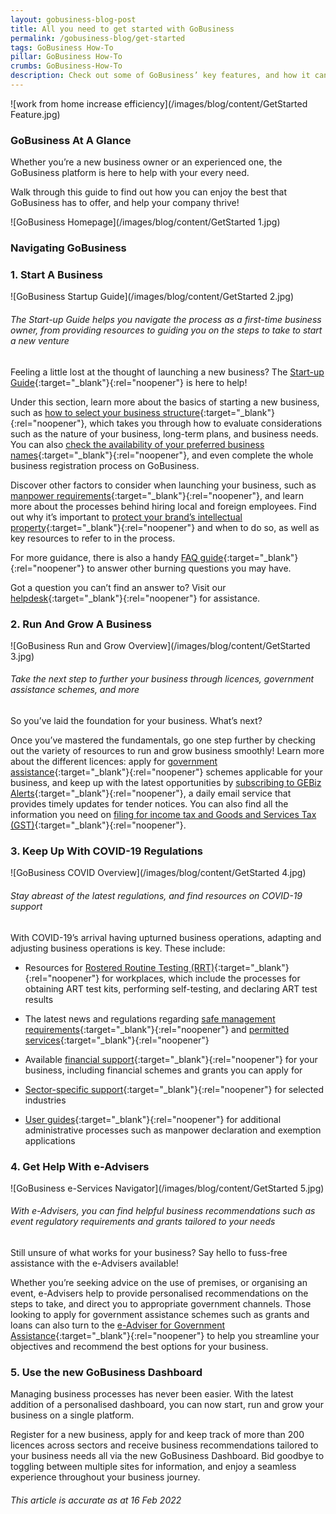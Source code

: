 ```yaml
---
layout: gobusiness-blog-post
title: All you need to get started with GoBusiness 
permalink: /gobusiness-blog/get-started
tags: GoBusiness How-To
pillar: GoBusiness How-To
crumbs: GoBusiness-How-To
description: Check out some of GoBusiness’ key features, and how it can help support your business! 
---
```


![work from home increase efficiency](/images/blog/content/GetStarted Feature.jpg)

### GoBusiness At A Glance

Whether you’re a new business owner or an experienced one, the GoBusiness platform is here to help with your every need. 

Walk through this guide to find out how you can enjoy the best that GoBusiness has to offer, and help your company thrive!


![GoBusiness Homepage](/images/blog/content/GetStarted 1.jpg)

### Navigating GoBusiness 

### 1. Start A Business

![GoBusiness Startup Guide](/images/blog/content/GetStarted 2.jpg)
###### The Start-up Guide helps you navigate the process as a first-time business owner, from providing resources to guiding you on the steps to take to start a new venture

Feeling a little lost at the thought of launching a new business? The [Start-up Guide](/start-a-business/?src=gobiz_blog){:target="_blank"}{:rel="noopener"} is here to help! 

Under this section, learn more about the basics of starting a new business, such as [how to select your business structure](/start-a-business/choose-a-business-structure/?src=gobiz_blog){:target="_blank"}{:rel="noopener"}, which takes you through how to evaluate considerations such as the nature of your business, long-term plans, and business needs. You can also [check the availability of your preferred business names](https://eadviser.gobusiness.gov.sg/startabusiness?src=gobiz_blog){:target="_blank"}{:rel="noopener"}, and even complete the whole business registration process on GoBusiness.

Discover other factors to consider when launching your business, such as [manpower requirements](/start-a-business/hire-employees/?src=gobiz_blog){:target="_blank"}{:rel="noopener"}, and learn more about the processes behind hiring local and foreign employees. Find out why it’s important to [protect your brand’s intellectual property](/start-a-business/protect-your-ideas/?src=gobiz_blog){:target="_blank"}{:rel="noopener"} and when to do so, as well as key resources to refer to in the process. 

For more guidance, there is also a handy [FAQ guide](/start-a-business/faqs/?src=gobiz_blog){:target="_blank"}{:rel="noopener"} to answer other burning questions you may have. 

Got a question you can’t find an answer to? Visit our [helpdesk](/contact-us/?src=gobiz_blog){:target="_blank"}{:rel="noopener"} for assistance. 

### 2. Run And Grow A Business 

![GoBusiness Run and Grow Overview](/images/blog/content/GetStarted 3.jpg)
###### Take the next step to further your business through licences, government assistance schemes, and more

So you’ve laid the foundation for your business. What’s next? 

Once you’ve mastered the fundamentals, go one step further by checking out the variety of resources to run and grow business smoothly! Learn more about the different licences: apply for [government assistance](/gov-assist/?src=gobiz_blog){:target="_blank"}{:rel="noopener"} schemes applicable for your business, and keep up with the latest opportunities by [subscribing to GEBiz Alerts](/gebiz-alerts/?src=gobiz_blog){:target="_blank"}{:rel="noopener"}, a daily email service that provides timely updates for tender notices. You can also find all the information you need on [filing for income tax and Goods and Services Tax (GST)](/run-and-grow/taxes-and-gst/?src=gobiz_blog){:target="_blank"}{:rel="noopener"}. 


### 3. Keep Up With COVID-19 Regulations 

![GoBusiness COVID Overview](/images/blog/content/GetStarted 4.jpg)
###### Stay abreast of the latest regulations, and find resources on COVID-19 support

With COVID-19’s arrival having upturned business operations, adapting and adjusting business operations is key. These include:

- Resources for [Rostered Routine Testing (RRT)](/timelimitedrrt/?src=gobiz_blog){:target="_blank"}{:rel="noopener"} for workplaces, which include the processes for obtaining ART test kits, performing self-testing, and declaring ART test results

- The latest news and regulations regarding [safe management requirements](/safemanagement/general/?src=gobiz_blog){:target="_blank"}{:rel="noopener"} and [permitted services](/permittedlist/?src=gobiz_blog){:target="_blank"}{:rel="noopener"}

- Available [financial support](/supportschemes/immediateschemes/?src=gobiz_blog){:target="_blank"}{:rel="noopener"} for your business, including financial schemes and grants you can apply for

- [Sector-specific support](/supportschemes/fnbsupport/?src=gobiz_blog){:target="_blank"}{:rel="noopener"} for selected industries

- [User guides](/guides/?src=gobiz_blog){:target="_blank"}{:rel="noopener"} for additional administrative processes such as manpower declaration and exemption applications


### 4. Get Help With e-Advisers

![GoBusiness e-Services Navigator](/images/blog/content/GetStarted 5.jpg)
###### With e-Advisers, you can find helpful business recommendations such as event regulatory requirements and grants tailored to your needs

Still unsure of what works for your business? Say hello to fuss-free assistance with the e-Advisers available!

Whether you’re seeking advice on the use of premises, or organising an event, e-Advisers help to provide personalised recommendations on the steps to take, and direct you to appropriate government channels. Those looking to apply for government assistance schemes such as grants and loans can also turn to the [e-Adviser for Government Assistance](https://gaeadviser.gobusiness.gov.sg/?src=gobiz_blog){:target="_blank"}{:rel="noopener"} to help you streamline your objectives and recommend the best options for your business. 


### 5. Use the new GoBusiness Dashboard  

Managing business processes has never been easier. With the latest addition of a personalised dashboard, you can now start, run and grow your business on a single platform. 

Register for a new business, apply for and keep track of more than 200 licences across sectors and receive business recommendations tailored to your business needs all via the new GoBusiness Dashboard. Bid goodbye to toggling between multiple sites for information, and enjoy a seamless experience throughout your business journey. 

###### This article is accurate as at 16 Feb 2022
